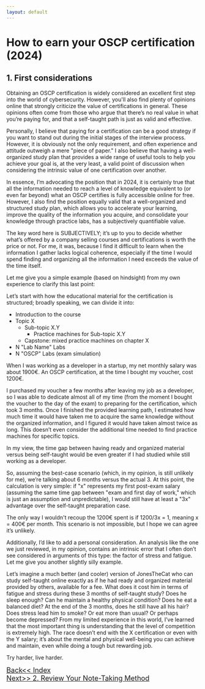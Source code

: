 ```yaml
---
layout: default
---
```

# How to earn your OSCP certification (2024)
## 1. First considerations

Obtaining an OSCP certification is widely considered an excellent first step into the world of cybersecurity. However, you'll also find plenty of opinions online that strongly criticize the value of certifications in general. These opinions often come from those who argue that there’s no real value in what you’re paying for, and that a self-taught path is just as valid and effective.

Personally, I believe that paying for a certification can be a good strategy if you want to stand out during the initial stages of the interview process. However, it is obviously not the only requirement, and often experience and attitude outweigh a mere "piece of paper." I also believe that having a well-organized study plan that provides a wide range of useful tools to help you achieve your goal is, at the very least, a valid point of discussion when considering the intrinsic value of one certification over another.

In essence, I’m advocating the position that in 2024, it is certainly true that all the information needed to reach a level of knowledge equivalent to (or even far beyond) what an OSCP certifies is fully accessible online for free. However, I also find the position equally valid that a well-organized and structured study plan, which allows you to accelerate your learning, improve the quality of the information you acquire, and consolidate your knowledge through practice labs, has a subjectively quantifiable value.

The key word here is SUBJECTIVELY; it’s up to you to decide whether what’s offered by a company selling courses and certifications is worth the price or not. For me, it was, because I find it difficult to learn when the information I gather lacks logical coherence, especially if the time I would spend finding and organizing all the information I need exceeds the value of the time itself.

Let me give you a simple example (based on hindsight) from my own experience to clarify this last point:

Let’s start with how the educational material for the certification is structured; broadly speaking, we can divide it into:

- Introduction to the course
- Topic X
    - Sub-topic X.Y
        - Practice machines for Sub-topic X.Y
    - Capstone: mixed practice machines on chapter X
- N "Lab Name" Labs
- N "OSCP" Labs (exam simulation)

When I was working as a developer in a startup, my net monthly salary was about 1900€. An OSCP certification, at the time I bought my voucher, cost 1200€.

I purchased my voucher a few months after leaving my job as a developer, so I was able to dedicate almost all of my time (from the moment I bought the voucher to the day of the exam) to preparing for the certification, which took 3 months. Once I finished the provided learning path, I estimated how much time it would have taken me to acquire the same knowledge without the organized information, and I figured it would have taken almost twice as long. This doesn’t even consider the additional time needed to find practice machines for specific topics.

In my view, the time gap between having ready and organized material versus being self-taught would be even greater if I had studied while still working as a developer.

So, assuming the best-case scenario (which, in my opinion, is still unlikely for me), we’re talking about 6 months versus the actual 3. At this point, the calculation is very simple: if "x" represents my first post-exam salary (assuming the same time gap between "exam and first day of work," which is just an assumption and unpredictable), I would still have at least a "3x" advantage over the self-taught preparation case.

The only way I wouldn't recoup the 1200€ spent is if 1200/3x = 1, meaning x = 400€ per month. This scenario is not impossible, but I hope we can agree it’s unlikely.

Additionally, I’d like to add a personal consideration. An analysis like the one we just reviewed, in my opinion, contains an intrinsic error that I often don’t see considered in arguments of this type: the factor of stress and fatigue. Let me give you another slightly silly example.

Let’s imagine a much better (and cooler) version of JonesTheCat who can study self-taught online exactly as if he had ready and organized material provided by others, available for a fee. What does it cost him in terms of fatigue and stress during these 3 months of self-taught study? Does he sleep enough? Can he maintain a healthy physical condition? Does he eat a balanced diet? At the end of the 3 months, does he still have all his hair? Does stress lead him to smoke? Or eat more than usual? Or perhaps become depressed? From my limited experience in this world, I’ve learned that the most important thing is understanding that the level of competition is extremely high. The race doesn’t end with the X certification or even with the Y salary; it’s about the mental and physical well-being you can achieve and maintain, even while doing a tough but rewarding job.

Try harder, live harder.

<div class="row">
  <div class="column"><a href="/pages/blog/earn-oscp/0-earn-oscp-home" style="font-size: 18px">Back<< Index</a></div>
  <div class="column"><a href="/pages/blog/earn-oscp/2-note-taking-method" style="font-size: 18px" >Next>> 2. Review Your Note-Taking Method</a><div>
</div>